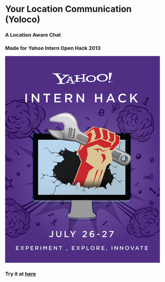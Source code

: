 # Your Location Communication (Yoloco) 
### A Location Aware Chat

### Made for Yahoo Intern Open Hack 2013
![poster](https://raw.githubusercontent.com/Sumukh/QuickChat/master/Yahoo%20Intern%20Open%20Hack%202013%20poster.jpg)

### Try it at [here](http://sumukh.github.io/QuickChat/)
